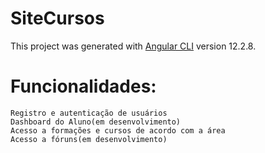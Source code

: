 # SiteCursos

This project was generated with [Angular CLI](https://github.com/angular/angular-cli) version 12.2.8.

# Funcionalidades:
	Registro e autenticação de usuários
	Dashboard do Aluno(em desenvolvimento)
  	Acesso a formações e cursos de acordo com a área
  	Acesso a fóruns(em desenvolvimento)

